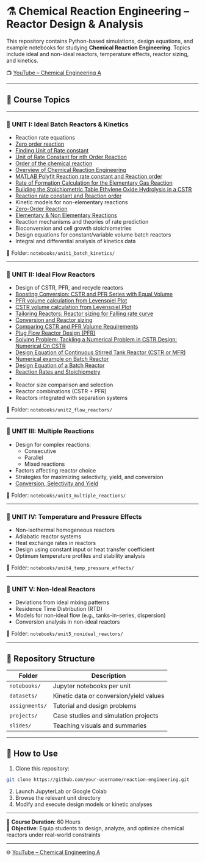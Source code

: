 # ⚗️ Chemical Reaction Engineering – Reactor Design & Analysis

This repository contains Python-based simulations, design equations, and example notebooks for studying **Chemical Reaction Engineering**. Topics include ideal and non-ideal reactors, temperature effects, reactor sizing, and kinetics.

 
📺 [YouTube – Chemical Engineering A](https://www.youtube.com/@chemicalengineeringA)

---

## 📘 Course Topics

---

### 🔹 UNIT I: Ideal Batch Reactors & Kinetics

- Reaction rate equations
- [Zero order reaction](https://youtu.be/_qeBY9Y3zww)
- [Finding Unit of Rate constant](https://youtube.com/shorts/0behdiNOLI0)
- [Unit of Rate Constant for nth Order Reaction](https://youtube.com/shorts/Oqga4v9Tnl8)
- [Order of the chemical reaction](https://youtube.com/shorts/BcNccy_Vn3U)
- [Overview of Chemical Reaction Engineering](https://youtu.be/YeMFX1dgfA0)
- [MATLAB Polyfit  Reaction rate constant and Reaction order](https://youtu.be/nLXmLI-d44I)
- [Rate of Formation Calculation for the Elementary Gas Reaction](https://youtu.be/Zvm9OfRdp0Y)
- [Building the Stoichiometric Table Ethylene Oxide Hydrolysis in a CSTR](https://youtu.be/s3W9um238Ao)
- [Reaction rate constant and Reaction order](https://youtu.be/xCrQ7EFHUZg)
- Kinetic models for non-elementary reactions
- [Zero-Order Reaction](https://youtu.be/gWmuFZBTw4M)
- [Elementary & Non Elementary Reactions](https://youtu.be/hKXFcwXc42E)
- Reaction mechanisms and theories of rate prediction
- Bioconversion and cell growth stoichiometries
- Design equations for constant/variable volume batch reactors
- Integral and differential analysis of kinetics data

📁 Folder: `notebooks/unit1_batch_kinetics/`

---

### 🔹 UNIT II: Ideal Flow Reactors

- Design of CSTR, PFR, and recycle reactors
- [Boosting Conversion: CSTR and PFR Series with Equal Volume](https://youtu.be/2uD-0qPX980)
- [PFR volume calculation from Levenspiel Plot](https://youtu.be/XZRa-2zjnkQ)
- [CSTR volume calculation from Levenspiel Plot](https://youtu.be/n3FMdA1r5UM)
- [Tailoring Reactors: Reactor sizing for Falling rate curve](https://youtu.be/rYsjhp2PjNI)
- [Conversion and Reactor sizing](https://youtu.be/j-5SDjVTTqE)
- [Comparing CSTR and PFR Volume Requirements](https://youtu.be/OEhPJnd1IAU)
- [Plug Flow Reactor Design (PFR)](https://youtu.be/3VHNBeiYwQ4)
- [Solving  Problem: Tackling a Numerical Problem in CSTR Design: Numerical On CSTR](https://youtu.be/DsxKD8HeDF8)
- [Design Equation of Continuous Stirred Tank Reactor (CSTR or MFR)](https://youtu.be/7k324xnTwF8)
- [Numerical example  on Batch Reactor](https://youtu.be/gbBeWXN_NzY)
- [Design Equation of a Batch Reactor](https://youtu.be/SQovGpGV09w)
- [Reaction Rates and Stoichiometry](https://youtu.be/x8I3roSfurI)
- 
- Reactor size comparison and selection
- Reactor combinations (CSTR + PFR)
- Reactors integrated with separation systems

📁 Folder: `notebooks/unit2_flow_reactors/`

---

### 🔹 UNIT III: Multiple Reactions

- Design for complex reactions:
  - Consecutive
  - Parallel
  - Mixed reactions
- Factors affecting reactor choice
- Strategies for maximizing selectivity, yield, and conversion
- [Conversion, Selectivity and Yield](https://youtu.be/r1gI5-UhrY0)

📁 Folder: `notebooks/unit3_multiple_reactions/`

---

### 🔹 UNIT IV: Temperature and Pressure Effects

- Non-isothermal homogeneous reactors
- Adiabatic reactor systems
- Heat exchange rates in reactors
- Design using constant input or heat transfer coefficient
- Optimum temperature profiles and stability analysis

📁 Folder: `notebooks/unit4_temp_pressure_effects/`

---

### 🔹 UNIT V: Non-Ideal Reactors

- Deviations from ideal mixing patterns
- Residence Time Distribution (RTD)
- Models for non-ideal flow (e.g., tanks-in-series, dispersion)
- Conversion analysis in non-ideal reactors

📁 Folder: `notebooks/unit5_nonideal_reactors/`

---

## 📁 Repository Structure

| Folder                          | Description                                  |
|---------------------------------|----------------------------------------------|
| `notebooks/`                    | Jupyter notebooks per unit                   |
| `datasets/`                     | Kinetic data or conversion/yield values      |
| `assignments/`                  | Tutorial and design problems                 |
| `projects/`                     | Case studies and simulation projects         |
| `slides/`                       | Teaching visuals and summaries               |

---

## 🚀 How to Use

1. Clone this repository:
```bash
git clone https://github.com/your-username/reaction-engineering.git
```

2. Launch JupyterLab or Google Colab
3. Browse the relevant unit directory
4. Modify and execute design models or kinetic analyses

---

📌 **Course Duration**: 60 Hours  
🎯 **Objective**: Equip students to design, analyze, and optimize chemical reactors under real-world constraints

---


🌐 [YouTube – Chemical Engineering A](https://www.youtube.com/@chemicalengineeringA)
